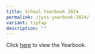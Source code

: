 ```yaml
---
title: School Yearbook 2024
permalink: /jyss-yearbook-2024/
variant: tiptap
description: ""
---
```

<p></p>
<p>Click <a href="https://online.fliphtml5.com/xvxdz/trfx/#p=1" rel="noopener nofollow" target="_blank">here</a> to
view the Yearbook.</p>
<p></p>